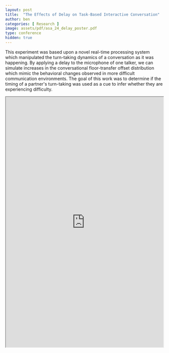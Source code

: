 ```yaml
---
layout: post
title:  "The Effects of Delay on Task-Based Interactive Conversation"
author: ben
categories: [ Research ]
image: assets/pdf/asa_24_delay_poster.pdf
type: conference
hidden: true
---
```


This experiment was based upon a novel real-time processing system which manipulated the turn-taking dynamics of a conversation as it was happening. By applying a delay to the microphone of one talker, we can simulate increases in the conversational floor-transfer offset distribution which mimic the behavioral changes observed in more difficult communication environments. The goal of this work was to determine if the timing of a partner's turn-taking was used as a cue to infer whether they are experiencing difficulty. 


<iframe src="https://drive.google.com/file/d/1jBwYDJtuZsFCa4xXBRSqo3rn16l1CmOX/view?usp=sharing" style="width:100%;" height="800px" allow="autoplay"></iframe>
